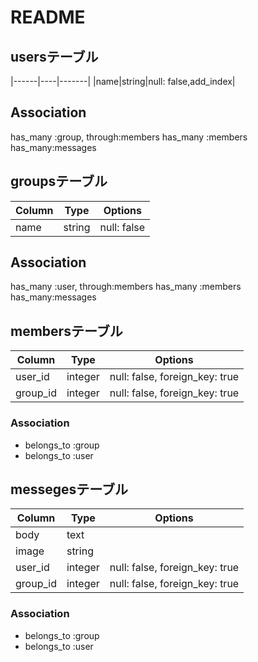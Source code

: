 # README

## usersテーブル
|------|----|-------|
|name|string|null: false,add_index|

## Association
has_many :group, through:members
has_many :members
has_many:messages

## groupsテーブル
|Column|Type|Options|
|------|----|-------|
|name|string|null: false|

## Association
has_many :user, through:members
has_many :members
has_many:messages

## membersテーブル
|Column|Type|Options|
|------|----|-------|
|user_id|integer|null: false, foreign_key: true|
|group_id|integer|null: false, foreign_key: true|

### Association
- belongs_to :group
- belongs_to :user

## messegesテーブル
|Column|Type|Options|
|------|----|-------|
|body|text|
|image|string|
|user_id|integer|null: false, foreign_key: true|
|group_id|integer|null: false, foreign_key: true|

### Association
- belongs_to :group
- belongs_to :user